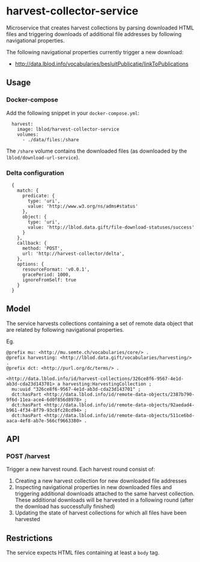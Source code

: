 # harvest-collector-service
Microservice that creates harvest collections by parsing downloaded HTML files and triggering downloads of additional file addresses by following navigational properties.

The following navigational properties currently trigger a new download:
* http://data.lblod.info/vocabularies/besluitPublicatie/linkToPublications

## Usage

### Docker-compose
Add the following snippet in your `docker-compose.yml`:
```
  harvest:
    image: lblod/harvest-collector-service
    volumes:
      - ./data/files:/share
```

The `/share` volume contains the downloaded files (as downloaded by the `lblod/download-url-service`).

### Delta configuration

```
  {
    match: {
      predicate: {
        type: 'uri',
        value: 'http://www.w3.org/ns/adms#status'
      },
      object: {
        type: 'uri',
        value: 'http://lblod.data.gift/file-download-statuses/success'
      }
    },
    callback: {
      method: 'POST',
      url: 'http://harvest-collector/delta',
    },
    options: {
      resourceFormat: 'v0.0.1',
      gracePeriod: 1000,
      ignoreFromSelf: true
    }
  }
```

## Model
The service harvests collections containing a set of remote data object that are related by following navigational properties.

Eg.
```
@prefix mu: <http://mu.semte.ch/vocabularies/core/> .
@prefix harvesting: <http://lblod.data.gift/vocabularies/harvesting/> .
@prefix dct: <http://purl.org/dc/terms/> .

<http://data.lblod.info/id/harvest-collections/326ce8f6-9567-4e1d-ab3d-cda23d143701> a harvesting:HarvestingCollection ;
  mu:uuid "326ce8f6-9567-4e1d-ab3d-cda23d143701" ;
  dct:hasPart <http://data.lblod.info/id/remote-data-objects/2387b790-9f6d-11ea-ace4-6d0f856d8978> ;
  dct:hasPart <http://data.lblod.info/id/remote-data-objects/92aedad4-b961-4f34-8f79-93c8fc28cd94> ;
  dct:hasPart <http://data.lblod.info/id/remote-data-objects/511ce6bd-aaca-4ef8-ab7e-566cf9663380> .
```

## API
### POST /harvest
Trigger a new harvest round. Each harvest round consist of:
1. Creating a new harvest collection for new downloaded file addresses
2. Inspecting navigational properties in new downloaded files and triggering additional downloads attached to the same harvest collection. These additional downloads will be harvested in a following round (after the download has successfully finished)
3. Updating the state of harvest collections for which all files have been harvested

## Restrictions
The service expects HTML files containing at least a `body` tag.
